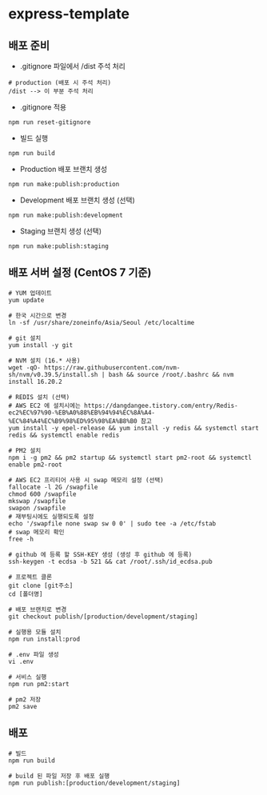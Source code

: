 # express-template

## 배포 준비
- .gitignore 파일에서 /dist 주석 처리
```
# production (배포 시 주석 처리)
/dist --> 이 부분 주석 처리
```

- .gitignore 적용
```shell
npm run reset-gitignore
```

- 빌드 실행
```shell
npm run build
```

- Production 배포 브랜치 생성
```shell
npm run make:publish:production
```

- Development 배포 브랜치 생성 (선택)
```shell
npm run make:publish:development
```

- Staging 브랜치 생성 (선택)
```shell
npm run make:publish:staging
```

## 배포 서버 설정 (CentOS 7 기준)
```shell
# YUM 업데이트
yum update

# 한국 시간으로 변경
ln -sf /usr/share/zoneinfo/Asia/Seoul /etc/localtime

# git 설치
yum install -y git

# NVM 설치 (16.* 사용)
wget -qO- https://raw.githubusercontent.com/nvm-sh/nvm/v0.39.5/install.sh | bash && source /root/.bashrc && nvm install 16.20.2 

# REDIS 설치 (선택)
# AWS EC2 에 설치시에는 https://dangdangee.tistory.com/entry/Redis-ec2%EC%97%90-%EB%A0%88%EB%94%94%EC%8A%A4-%EC%84%A4%EC%B9%98%ED%95%98%EA%B8%B0 참고
yum install -y epel-release && yum install -y redis && systemctl start redis && systemctl enable redis 

# PM2 설치
npm i -g pm2 && pm2 startup && systemctl start pm2-root && systemctl enable pm2-root

# AWS EC2 프리티어 사용 시 swap 메모리 설정 (선택)
fallocate -l 2G /swapfile
chmod 600 /swapfile
mkswap /swapfile
swapon /swapfile
# 재부팅시에도 실행되도록 설정
echo '/swapfile none swap sw 0 0' | sudo tee -a /etc/fstab
# swap 메모리 확인
free -h

# github 에 등록 할 SSH-KEY 생성 (생성 후 github 에 등록)
ssh-keygen -t ecdsa -b 521 && cat /root/.ssh/id_ecdsa.pub

# 프로젝트 클론
git clone [git주소]
cd [폴더명]

# 배포 브랜치로 변경
git checkout publish/[production/development/staging]

# 실행용 모듈 설치
npm run install:prod

# .env 파일 생성
vi .env

# 서비스 실행
npm run pm2:start

# pm2 저장
pm2 save
```

## 배포
```shell
# 빌드
npm run build

# build 된 파일 저장 후 배포 실행
npm run publish:[production/development/staging]
```
